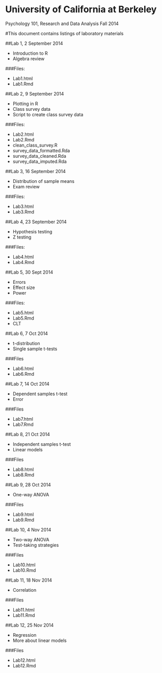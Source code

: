 University of California at Berkeley
===
Psychology 101, Research and Data Analysis
Fall 2014

#This document contains listings of laboratory materials


##Lab 1, 2 September 2014

- Introduction to R
- Algebra review

###Files:
- Lab1.html
- Lab1.Rmd


##Lab 2, 9 September 2014

- Plotting in R
- Class survey data
- Script to create class survey data

###Files:
- Lab2.html
- Lab2.Rmd
- clean\_class\_survey.R
- survey\_data\_formatted.Rda
- survey\_data\_cleaned.Rda
- survey\_data\_imputed.Rda


##Lab 3, 16 September 2014

- Distribution of sample means
- Exam review
 
###Files:
- Lab3.html
- Lab3.Rmd


##Lab 4, 23 September 2014

- Hypothesis testing
- Z testing

###Files:
- Lab4.html
- Lab4.Rmd

##Lab 5, 30 Sept 2014

- Errors
- Effect size
- Power

###Files:
- Lab5.html
- Lab5.Rmd
- CLT

##Lab 6, 7 Oct 2014

- t-distribution
- Single sample t-tests

###Files
- Lab6.html
- Lab6.Rmd

##Lab 7, 14 Oct 2014

- Dependent samples t-test
- Error

###Files

- Lab7.html
- Lab7.Rmd

##Lab 8, 21 Oct 2014

- Independent samples t-test
- Linear models

###Files

- Lab8.html
- Lab8.Rmd

##Lab 9, 28 Oct 2014

- One-way ANOVA

###Files

- Lab9.html
- Lab9.Rmd

##Lab 10, 4 Nov 2014

- Two-way ANOVA
- Test-taking strategies

###Files
- Lab10.html
- Lab10.Rmd

##Lab 11, 18 Nov 2014

- Correlation

###Files
- Lab11.html
- Lab11.Rmd

##Lab 12, 25 Nov 2014

- Regression
- More about linear models

###Files
- Lab12.html
- Lab12.Rmd
